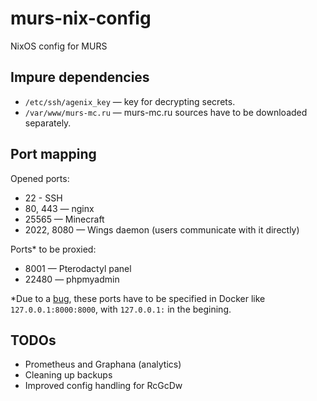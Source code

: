 # murs-nix-config
NixOS config for MURS

## Impure dependencies
* `/etc/ssh/agenix_key` — key for decrypting secrets.
* `/var/www/murs-mc.ru` — murs-mc.ru sources have to be downloaded separately.

## Port mapping
Opened ports:
* 22 - SSH
* 80, 443 — nginx
* 25565 — Minecraft
* 2022, 8080 — Wings daemon (users communicate with it directly)

Ports* to be proxied:
* 8001 — Pterodactyl panel
* 22480 — phpmyadmin

*Due to a [bug](https://github.com/NixOS/nixpkgs/issues/111852), these ports have to be specified in Docker like `127.0.0.1:8000:8000`, with `127.0.0.1:` in the begining. 

## TODOs
* Prometheus and Graphana (analytics)
* Cleaning up backups
* Improved config handling for RcGcDw
